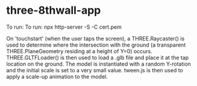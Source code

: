 # three-8thwall-app

To run:
To run: npx http-server -S -C cert.pem


On 'touchstart' (when the user taps the screen), a THREE.Raycaster() is used to determine where the intersection with the ground (a transparent THREE.PlaneGeometry residing at a height of Y=0) occurs.  THREE.GLTFLoader() is then used to load a .glb file and place it at the tap location on the ground. The model is instantiated with a random Y-rotation and the initial scale is set to a very small value.  tween.js is then used to apply a scale-up animation to the model.
